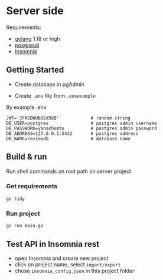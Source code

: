 # Server side

Requirements: 
- [golang](https://go.dev/dl/) 1.18 or high 
- [posgresql](https://www.postgresql.org/download/)
- [Insomnia](https://insomnia.rest/)

## Getting Started

- Create database in pgAdmin

- Create `.env` file from `.envexample`

By example .env

```
JWT='JFASDHUb32d38B'            # random string
DB_USER=postgres                # postgres admin username
DB_PASSWORD=yanachemto          # postgres admin password
DB_ADDRESS=127.0.0.1:5432       # postgres address 
DB_NAME=reviewdb                # database name
```

## Build & run

Run shell commands on root path on server project 

### Get requirements

`go tidy`

### Run project

`go run main.go`

## Test API in Insomnia rest

- open Insomnia and create new project
- click on project name, select `import/export`
- chose `insomnia_config.json` in this project folder